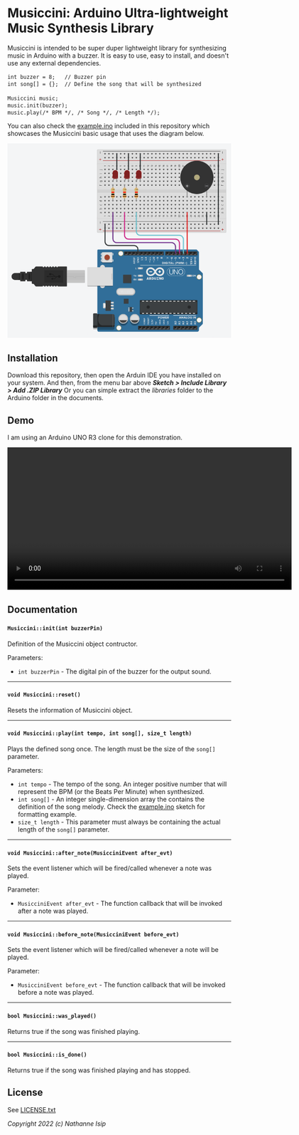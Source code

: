 # Musiccini: Arduino Ultra-lightweight Music Synthesis Library

Musiccini is intended to be super duper lightweight library for synthesizing music in Arduino with a buzzer. It is easy to use, easy to install, and doesn't use any external dependencies.

```
int buzzer = 8;   // Buzzer pin
int song[] = {};  // Define the song that will be synthesized

Musiccini music;
music.init(buzzer);
music.play(/* BPM */, /* Song */, /* Length */);
```

You can also check the [example.ino](./example/example.ino) included in this repository which showcases the Musiccini basic usage that uses the diagram below.

![Musiccini example using an Arduino UNO](example/screenshot.png)

## Installation

Download this repository, then open the Arduin IDE you have installed on your system. And then, from the menu bar above ***Sketch > Include Library > Add .ZIP Library*** Or you can simple extract the *libraries* folder to the Arduino folder in the documents.

## Demo

I am using an Arduino UNO R3 clone for this demonstration.

<video src="example/demo.mp4" controls autoplay width="640" height="320"></video>

## Documentation

#### ```Musiccini::init(int buzzerPin)```

Definition of the Musiccini object contructor.

Parameters:
- ```int buzzerPin``` - The digital pin of the buzzer for the output sound.

-----
#### ```void Musiccini::reset()```

Resets the information of Musiccini object.

-----
#### ```void Musiccini::play(int tempo, int song[], size_t length)```

Plays the defined song once. The length must be the size of the ```song[]``` parameter.

Parameters:
- ```int tempo``` - The tempo of the song. An integer positive number that will represent the BPM (or the Beats Per Minute) when synthesized.
- ```int song[]``` - An integer single-dimension array the contains the definition of the song melody. Check the [example.ino](./example/example.ino) sketch for formatting example.
- ```size_t length``` - This parameter must always be containing the actual length of the ```song[]``` parameter.

-----
#### ```void Musiccini::after_note(MusicciniEvent after_evt)```

Sets the event listener which will be fired/called whenever a note was played.

Parameter:
- ```MusicciniEvent after_evt``` - The function callback that will be invoked after a note was played.

-----
#### ```void Musiccini::before_note(MusicciniEvent before_evt)```

Sets the event listener which will be fired/called whenever a note will be played.

Parameter:
- ```MusicciniEvent before_evt``` - The function callback that will be invoked before a note was played.

-----
#### ```bool Musiccini::was_played()```

Returns true if the song was finished playing.

-----
#### ```bool Musiccini::is_done()```

Returns true if the song was finished playing and has stopped.

## License

See [LICENSE.txt](LICENSE.txt)

*Copyright 2022 (c) Nathanne Isip*
